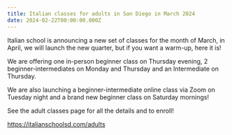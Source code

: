 ```yaml
---
title: Italian classes for adults in San Diego in March 2024
date: 2024-02-22T00:00:00.000Z
---
```


Italian school is announcing a new set of classes for the month of March, in April, we will launch the new quarter, but if you want a warm-up, here it is!

We are offering one in-person beginner class on Thursday evening, 2 beginner-intermediates on Monday and Thursday and an Intermediate on Thursday.

We are also launching a beginner-intermediate online class via Zoom on Tuesday night and a brand new beginner class on Saturday mornings!

See the adult classes page for all the details and to enroll!

<https://italianschoolsd.com/adults>
